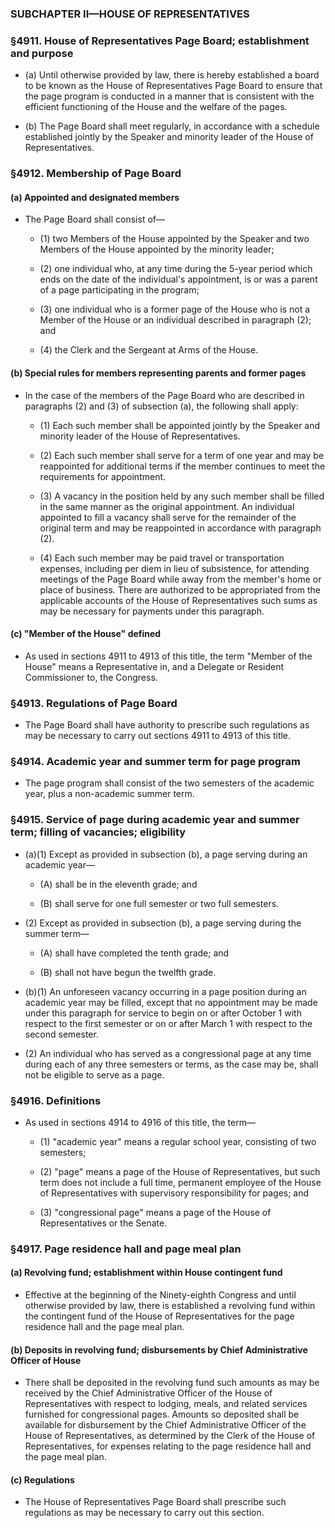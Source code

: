 ### SUBCHAPTER II—HOUSE OF REPRESENTATIVES

### §4911. House of Representatives Page Board; establishment and purpose
* (a) Until otherwise provided by law, there is hereby established a board to be known as the House of Representatives Page Board to ensure that the page program is conducted in a manner that is consistent with the efficient functioning of the House and the welfare of the pages.

* (b) The Page Board shall meet regularly, in accordance with a schedule established jointly by the Speaker and minority leader of the House of Representatives.

### §4912. Membership of Page Board
#### (a) Appointed and designated members
* The Page Board shall consist of—

  * (1) two Members of the House appointed by the Speaker and two Members of the House appointed by the minority leader;

  * (2) one individual who, at any time during the 5-year period which ends on the date of the individual's appointment, is or was a parent of a page participating in the program;

  * (3) one individual who is a former page of the House who is not a Member of the House or an individual described in paragraph (2); and

  * (4) the Clerk and the Sergeant at Arms of the House.

#### (b) Special rules for members representing parents and former pages
* In the case of the members of the Page Board who are described in paragraphs (2) and (3) of subsection (a), the following shall apply:

  * (1) Each such member shall be appointed jointly by the Speaker and minority leader of the House of Representatives.

  * (2) Each such member shall serve for a term of one year and may be reappointed for additional terms if the member continues to meet the requirements for appointment.

  * (3) A vacancy in the position held by any such member shall be filled in the same manner as the original appointment. An individual appointed to fill a vacancy shall serve for the remainder of the original term and may be reappointed in accordance with paragraph (2).

  * (4) Each such member may be paid travel or transportation expenses, including per diem in lieu of subsistence, for attending meetings of the Page Board while away from the member's home or place of business. There are authorized to be appropriated from the applicable accounts of the House of Representatives such sums as may be necessary for payments under this paragraph.

#### (c) "Member of the House" defined
* As used in sections 4911 to 4913 of this title, the term "Member of the House" means a Representative in, and a Delegate or Resident Commissioner to, the Congress.

### §4913. Regulations of Page Board
* The Page Board shall have authority to prescribe such regulations as may be necessary to carry out sections 4911 to 4913 of this title.

### §4914. Academic year and summer term for page program
* The page program shall consist of the two semesters of the academic year, plus a non-academic summer term.

### §4915. Service of page during academic year and summer term; filling of vacancies; eligibility
* (a)(1) Except as provided in subsection (b), a page serving during an academic year—

  * (A) shall be in the eleventh grade; and

  * (B) shall serve for one full semester or two full semesters.


* (2) Except as provided in subsection (b), a page serving during the summer term—

  * (A) shall have completed the tenth grade; and

  * (B) shall not have begun the twelfth grade.


* (b)(1) An unforeseen vacancy occurring in a page position during an academic year may be filled, except that no appointment may be made under this paragraph for service to begin on or after October 1 with respect to the first semester or on or after March 1 with respect to the second semester.

* (2) An individual who has served as a congressional page at any time during each of any three semesters or terms, as the case may be, shall not be eligible to serve as a page.

### §4916. Definitions
* As used in sections 4914 to 4916 of this title, the term—

  * (1) "academic year" means a regular school year, consisting of two semesters;

  * (2) "page" means a page of the House of Representatives, but such term does not include a full time, permanent employee of the House of Representatives with supervisory responsibility for pages; and

  * (3) "congressional page" means a page of the House of Representatives or the Senate.

### §4917. Page residence hall and page meal plan
#### (a) Revolving fund; establishment within House contingent fund
* Effective at the beginning of the Ninety-eighth Congress and until otherwise provided by law, there is established a revolving fund within the contingent fund of the House of Representatives for the page residence hall and the page meal plan.

#### (b) Deposits in revolving fund; disbursements by Chief Administrative Officer of House
* There shall be deposited in the revolving fund such amounts as may be received by the Chief Administrative Officer of the House of Representatives with respect to lodging, meals, and related services furnished for congressional pages. Amounts so deposited shall be available for disbursement by the Chief Administrative Officer of the House of Representatives, as determined by the Clerk of the House of Representatives, for expenses relating to the page residence hall and the page meal plan.

#### (c) Regulations
* The House of Representatives Page Board shall prescribe such regulations as may be necessary to carry out this section.